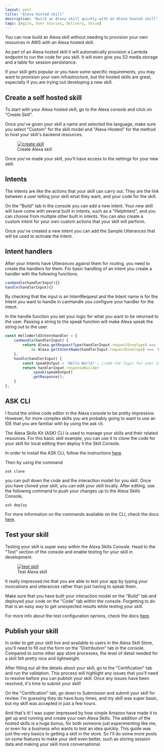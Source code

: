 ```yaml
---
layout: post
title: "Alexa hosted skill"
description: "Build an Alexa skill quickly with an Alexa hosted skill"
tags: [Agile, User Stories, Delivery, Value]
---
```


You can now build an Alexa skill without needing to provision your own resources in AWS with an Alexa hosted skill.

As part of an Alexa hosted skill it will automatically provision a Lambda endpoint to run the code for you skill. It will even give you S3 media storage and a table for session persistance.

If your skill gets popular or you have some specific requirements, you may want to provision your own infrastructure, but the hosted skills are great, especially if you are trying out developing a new skill.

## Create a self hosted skill

To start with your Alexa hosted skill, go to the Alexa console and click on "Create Skill".

Once you've given your skill a name and selected the language, make sure you select "Custom" for the skill model and "Alexa-Hosted" for the method to host your skill's backend resources.

<div class="center">
<figure>
	<a href="{{ site.url }}/images/alexahosted/create.png"><img src="{{ site.url }}/images/alexahosted/create.png" alt="create skill"></a>
	<figcaption>Create Alexa skill</figcaption>
</figure>
</div>

Once you've made your skill, you'll have access to the settings for your new skill.

## Intents

The intents are like the actions that your skill can carry out. They are the link between a user telling your skill what they want, and your code for the skill.

On the "Build" tab in the console you can add a new intent. Your new skill will have come with several built in intents, such as a "HelpIntent", and you can choose from multiple other built in intents. You can also create a custom intent for your own custom actions that your skill will perform.

Once you've created a new intent you can add the Sample Utterances that will be used to activate the Intent.

## Intent handlers

After your Intents have Utterances against them for routing, you need to create the handlers for them. For basic handling of an intent you create a handler with the following functions.

```javascript
canHandle(handlerInput){} 
handle(handlerInput){}
```

By checking that the input is an IntentRequest and the Intent name is for the Intent you want to handle in canHandle you configure your handler for the intent.

In the handle function you set your logic for what you want to be returned to the user. Passing a string to the speak function will make Alexa speak the string out to the user.

```javascript
const HelloWorldIntentHandler = {
    canHandle(handlerInput) {
        return Alexa.getRequestType(handlerInput.requestEnvelope) === 'IntentRequest'
            && Alexa.getIntentName(handlerInput.requestEnvelope) === 'HelloWorldIntent'; //replace with your Intent name
    },
    handle(handlerInput) {
        const speakOutput = 'Hello World!'; //add the logic for your intent response here
        return handlerInput.responseBuilder
            .speak(speakOutput)
            .getResponse();
    }
};
```

## ASK CLI

I found the online code editor in the Alexa console to be pretty impressive. However, for more complex skills you are probably going to want to use an IDE that you are familiar with by using the ask cli.

The Alexa Skills Kit (ASK) CLI is used to manage your skills and their related resources. For this basic skill example, you can use it to clone the code for your skill for local editing then deploy it the Skill Console.

In order to install the ASK CLI, follow the instructions [here](https://developer.amazon.com/docs/smapi/quick-start-alexa-skills-kit-command-line-interface.html#install-initialize).

Then by using the command

```
ask clone
```

you can pull down the code and the interaction model for you skill. Once you have cloned your skill, you can edit your skill locally. After editing, use the following command to push your changes up to the Alexa Skills Console,

    ask deploy

For more information on the commands available on the CLI, check the docs [here](https://developer.amazon.com/docs/smapi/quick-start-alexa-skills-kit-command-line-interface.html#cli-commands).

## Test your skill

Testing your skill is super easy within the Alexa Skills Console. Head to the "Test" section of the console and enable testing for your skill in development.

<div class="center">
<figure>
	<a href="{{ site.url }}/images/alexahosted/test.png"><img src="{{ site.url }}/images/alexahosted/test.png" alt="test skill"></a>
	<figcaption>Test Alexa skill</figcaption>
</figure>
</div>

It really impressed me that you are able to test your app by typing your invocations and utterances rather than just having to speak them.

Make sure that you have built your interaction model on the "Build" tab and deployed your code on the "Code" tab within the console. Forgetting to do that is an easy way to get unexpected results while testing your skill.

For more info about the test configuration oprions, check the docs [here](https://developer.amazon.com/en-US/docs/alexa/devconsole/test-your-skill.html).

## Publish your skill

In order to get your skill live and available to users in the Alexa Skill Store, you'll need to fill out the form on the "Distribution" tab in the console. Compared to some other app store processes, the level of detail needed for a skill felt pretty nice and lightweight.

After filling out all the details about your skill, go to the "Certification" tab and run the validation. This process will highlight any issues that you'll need to resolve before you can publish your skill. Once any issues have been resolved, it's time to submit your skill! 

On the "Certification" tab, go down to Submission and submit your skill for review. I'm guessing they do have busy times, and my skill was super basic, but my skill was accepted in just a few hours.

And that's it! I was super impressed by how simple Amazon have made it to get up and running and create your own Alexa Skills. The addition of the hosted skills is a huge bonus, for both someone just experimenting like me, or even for a business who wants to test an idea quickly. This guide was just the very basics to getting a skill in the store. So I'll do some more posts on some features to make your skill even better, such as storing session data and making your skill more conversational.